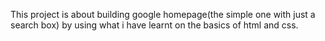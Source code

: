 This project is about building google homepage(the simple one with just a search box) by using what i have learnt on the basics of html and css.